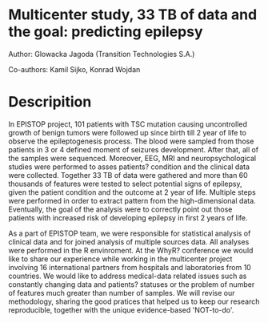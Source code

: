 # Multicenter study, 33 TB of data and the goal: predicting epilepsy

Author: Glowacka Jagoda (Transition Technologies S.A.)

Co-authors: Kamil Sijko, Konrad Wojdan

# Descripition

In EPISTOP project, 101 patients with TSC mutation causing uncontrolled growth of benign tumors were followed up since birth till 2 year of life to observe the epileptogenesis process. The blood were sampled from those patients in 3 or 4 defined moment of seizures development. After that, all of the samples were sequenced. Moreover, EEG, MRI and neuropsychological studies were performed to asses patients? condition and the clinical data were collected. Together 33 TB of data were gathered and more than 60 thousands of features were tested to select potential signs of epilepsy, given the patient condition and the outcome at 2 year of life. Multiple steps were performed in order to extract pattern from the high-dimensional data. Eventually, the goal of the analysis were to correctly point out those patients with increased risk of developing epilepsy in first 2 years of life.  

As a part of EPISTOP team, we were responsible for statistical analysis of clinical data and for joined analysis of multiple sources data. All analyses were performed in the R envinroment. At the WhyR? conference we would like to share our experience while working in the multicenter project involving 16 international partners from hospitals and laboratories from 10 countries. We would like to address medical-data related issues such as constantly changing data and patients? statuses or  the problem of number of features much greater than number of samples.  We will revise our methodology, sharing the good pratices that helped us to keep our research reproducible, together with the unique evidence-based 'NOT-to-do'. 


